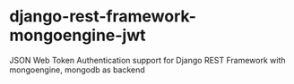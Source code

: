 # django-rest-framework-mongoengine-jwt
JSON Web Token Authentication support for Django REST Framework with mongoengine, mongodb as backend
